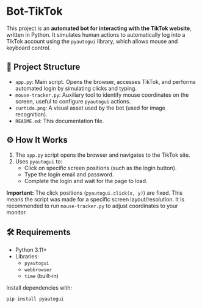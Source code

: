 # Bot-TikTok

This project is an **automated bot for interacting with the TikTok website**, written in Python. It simulates human actions to automatically log into a TikTok account using the `pyautogui` library, which allows mouse and keyboard control.

## 📁 Project Structure

- `app.py`: Main script. Opens the browser, accesses TikTok, and performs automated login by simulating clicks and typing.
- `mouse-tracker.py`: Auxiliary tool to identify mouse coordinates on the screen, useful to configure `pyautogui` actions.
- `curtida.png`: A visual asset used by the bot (used for image recognition).
- `README.md`: This documentation file.

## ⚙️ How It Works

1. The `app.py` script opens the browser and navigates to the TikTok site.
2. Uses `pyautogui` to:
   - Click on specific screen positions (such as the login button).
   - Type the login email and password.
   - Complete the login and wait for the page to load.

**Important:** The click positions (`pyautogui.click(x, y)`) are fixed. This means the script was made for a specific screen layout/resolution. It is recommended to run `mouse-tracker.py` to adjust coordinates to your monitor.

## 🛠️ Requirements

- Python 3.11+
- Libraries:
  - `pyautogui`
  - `webbrowser`
  - `time` (built-in)

Install dependencies with:

```bash
pip install pyautogui
